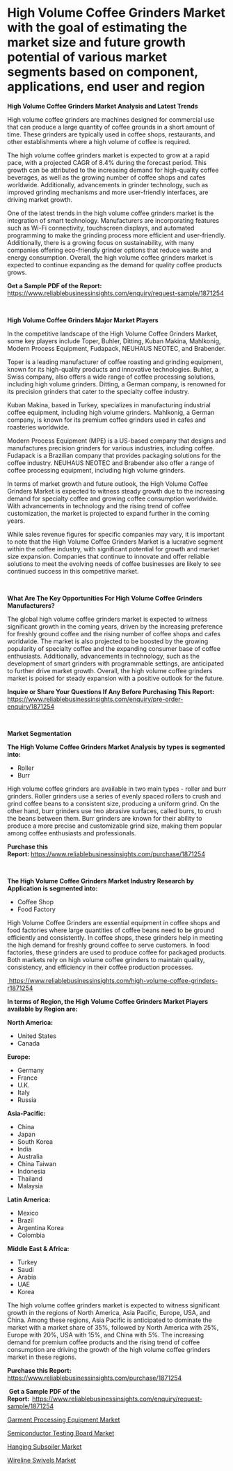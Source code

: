 <p><h1>High Volume Coffee Grinders Market with the goal of estimating the market size and future growth potential of various market segments based on component, applications, end user and region</h1></p><p><strong>High Volume Coffee Grinders Market Analysis and Latest Trends</strong></p>
<p><p>High volume coffee grinders are machines designed for commercial use that can produce a large quantity of coffee grounds in a short amount of time. These grinders are typically used in coffee shops, restaurants, and other establishments where a high volume of coffee is required.</p><p>The high volume coffee grinders market is expected to grow at a rapid pace, with a projected CAGR of 8.4% during the forecast period. This growth can be attributed to the increasing demand for high-quality coffee beverages, as well as the growing number of coffee shops and cafes worldwide. Additionally, advancements in grinder technology, such as improved grinding mechanisms and more user-friendly interfaces, are driving market growth.</p><p>One of the latest trends in the high volume coffee grinders market is the integration of smart technology. Manufacturers are incorporating features such as Wi-Fi connectivity, touchscreen displays, and automated programming to make the grinding process more efficient and user-friendly. Additionally, there is a growing focus on sustainability, with many companies offering eco-friendly grinder options that reduce waste and energy consumption. Overall, the high volume coffee grinders market is expected to continue expanding as the demand for quality coffee products grows.</p></p>
<p><strong>Get a Sample PDF of the Report:&nbsp;</strong> <a href="https://www.reliablebusinessinsights.com/enquiry/request-sample/1871254">https://www.reliablebusinessinsights.com/enquiry/request-sample/1871254</a></p>
<p>&nbsp;</p>
<p><strong>High Volume Coffee Grinders Major Market Players</strong></p>
<p><p>In the competitive landscape of the High Volume Coffee Grinders Market, some key players include Toper, Buhler, Ditting, Kuban Makina, Mahlkonig, Modern Process Equipment, Fudapack, NEUHAUS NEOTEC, and Brabender.</p><p>Toper is a leading manufacturer of coffee roasting and grinding equipment, known for its high-quality products and innovative technologies. Buhler, a Swiss company, also offers a wide range of coffee processing solutions, including high volume grinders. Ditting, a German company, is renowned for its precision grinders that cater to the specialty coffee industry.</p><p>Kuban Makina, based in Turkey, specializes in manufacturing industrial coffee equipment, including high volume grinders. Mahlkonig, a German company, is known for its premium coffee grinders used in cafes and roasteries worldwide.</p><p>Modern Process Equipment (MPE) is a US-based company that designs and manufactures precision grinders for various industries, including coffee. Fudapack is a Brazilian company that provides packaging solutions for the coffee industry. NEUHAUS NEOTEC and Brabender also offer a range of coffee processing equipment, including high volume grinders.</p><p>In terms of market growth and future outlook, the High Volume Coffee Grinders Market is expected to witness steady growth due to the increasing demand for specialty coffee and growing coffee consumption worldwide. With advancements in technology and the rising trend of coffee customization, the market is projected to expand further in the coming years.</p><p>While sales revenue figures for specific companies may vary, it is important to note that the High Volume Coffee Grinders Market is a lucrative segment within the coffee industry, with significant potential for growth and market size expansion. Companies that continue to innovate and offer reliable solutions to meet the evolving needs of coffee businesses are likely to see continued success in this competitive market.</p></p>
<p>&nbsp;</p>
<p><strong>What Are The Key Opportunities For High Volume Coffee Grinders Manufacturers?</strong></p>
<p><p>The global high volume coffee grinders market is expected to witness significant growth in the coming years, driven by the increasing preference for freshly ground coffee and the rising number of coffee shops and cafes worldwide. The market is also projected to be boosted by the growing popularity of specialty coffee and the expanding consumer base of coffee enthusiasts. Additionally, advancements in technology, such as the development of smart grinders with programmable settings, are anticipated to further drive market growth. Overall, the high volume coffee grinders market is poised for steady expansion with a positive outlook for the future.</p></p>
<p><strong>Inquire or Share Your Questions If Any Before Purchasing This Report:</strong> <a href="https://www.reliablebusinessinsights.com/enquiry/pre-order-enquiry/1871254">https://www.reliablebusinessinsights.com/enquiry/pre-order-enquiry/1871254</a></p>
<p>&nbsp;</p>
<p><strong>Market Segmentation</strong></p>
<p><strong>The High Volume Coffee Grinders Market Analysis by types is segmented into:</strong></p>
<p><ul><li>Roller</li><li>Burr</li></ul></p>
<p><p>High volume coffee grinders are available in two main types - roller and burr grinders. Roller grinders use a series of evenly spaced rollers to crush and grind coffee beans to a consistent size, producing a uniform grind. On the other hand, burr grinders use two abrasive surfaces, called burrs, to crush the beans between them. Burr grinders are known for their ability to produce a more precise and customizable grind size, making them popular among coffee enthusiasts and professionals.</p></p>
<p><strong>Purchase this Report:&nbsp;</strong><a href="https://www.reliablebusinessinsights.com/purchase/1871254">https://www.reliablebusinessinsights.com/purchase/1871254</a></p>
<p>&nbsp;</p>
<p><strong>The High Volume Coffee Grinders Market Industry Research by Application is segmented into:</strong></p>
<p><ul><li>Coffee Shop</li><li>Food Factory</li></ul></p>
<p><p>High Volume Coffee Grinders are essential equipment in coffee shops and food factories where large quantities of coffee beans need to be ground efficiently and consistently. In coffee shops, these grinders help in meeting the high demand for freshly ground coffee to serve customers. In food factories, these grinders are used to produce coffee for packaged products. Both markets rely on high volume coffee grinders to maintain quality, consistency, and efficiency in their coffee production processes.</p></p>
<p><a href="https://www.reliablebusinessinsights.com/high-volume-coffee-grinders-r1871254">&nbsp;https://www.reliablebusinessinsights.com/high-volume-coffee-grinders-r1871254</a></p>
<p><strong>In terms of Region, the High Volume Coffee Grinders Market Players available by Region are:</strong></p>
<p>
    <p> <strong> North America: </strong>
        <ul>
            <li>United States</li>
            <li>Canada</li>
        </ul>
        </p> 
    <p> <strong> Europe: </strong>
        <ul>
            <li>Germany</li>
            <li>France</li>
            <li>U.K.</li>
            <li>Italy</li>
            <li>Russia</li>
        </ul>
        </p> 
    <p> <strong> Asia-Pacific: </strong>
        <ul>
            <li>China</li>
            <li>Japan</li>
            <li>South Korea</li>
            <li>India</li>
            <li>Australia</li>
            <li>China Taiwan</li>
            <li>Indonesia</li>
            <li>Thailand</li>
            <li>Malaysia</li>
        </ul>
        </p> 
    <p> <strong> Latin America: </strong>
        <ul>
            <li>Mexico</li>
            <li>Brazil</li>
            <li>Argentina Korea</li>
            <li>Colombia</li>
        </ul>
        </p> 
    <p> <strong> Middle East & Africa: </strong>
        <ul>
            <li>Turkey</li>
            <li>Saudi</li>
            <li>Arabia</li>
            <li>UAE</li>
            <li>Korea</li>
        </ul>
    </p>
    </p>
<p><p>The high volume coffee grinders market is expected to witness significant growth in the regions of North America, Asia Pacific, Europe, USA, and China. Among these regions, Asia Pacific is anticipated to dominate the market with a market share of 35%, followed by North America with 25%, Europe with 20%, USA with 15%, and China with 5%. The increasing demand for premium coffee products and the rising trend of coffee consumption are driving the growth of the high volume coffee grinders market in these regions.</p></p>
<p><strong>Purchase this Report: </strong><a href="https://www.reliablebusinessinsights.com/purchase/1871254">https://www.reliablebusinessinsights.com/purchase/1871254</a></p>
<p>&nbsp;<strong>Get a Sample PDF of the Report:&nbsp;&nbsp;</strong><a href="https://www.reliablebusinessinsights.com/enquiry/request-sample/1871254">https://www.reliablebusinessinsights.com/enquiry/request-sample/1871254</a></p>
<p><strong></strong></p>
<p><p><a href="https://github.com/julyju69/Market-Research-Report-List-4/blob/main/garment-processing-equipment-market.md">Garment Processing Equipment Market</a></p><p><a href="https://github.com/RichRobinson5/Market-Research-Report-List-6/blob/main/semiconductor-testing-board-market.md">Semiconductor Testing Board Market</a></p><p><a href="https://github.com/gdfhhhj/Market-Research-Report-List-6/blob/main/hanging-subsoiler-market.md">Hanging Subsoiler Market</a></p><p><a href="https://github.com/mandarincruisesvn/Market-Research-Report-List-1/blob/main/wireline-swivels-market.md">Wireline Swivels Market</a></p></p>